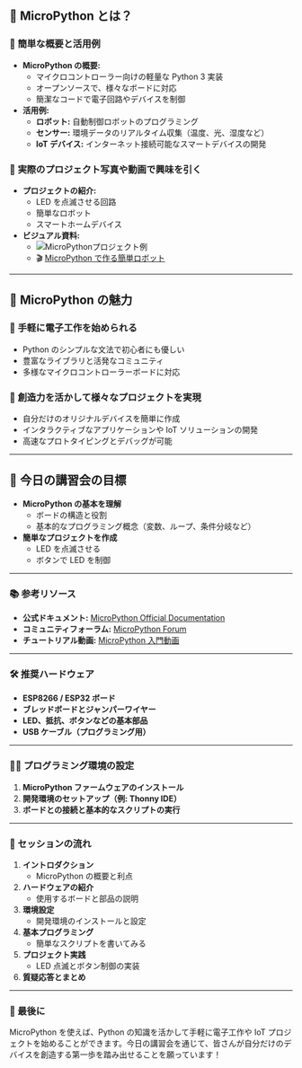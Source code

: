 ## 🤖 MicroPython とは？

### 🌟 **簡単な概要と活用例**

- **MicroPython の概要:**
  - マイクロコントローラー向けの軽量な Python 3 実装
  - オープンソースで、様々なボードに対応
  - 簡潔なコードで電子回路やデバイスを制御
- **活用例:**
  - **ロボット:** 自動制御ロボットのプログラミング
  - **センサー:** 環境データのリアルタイム収集（温度、光、湿度など）
  - **IoT デバイス:** インターネット接続可能なスマートデバイスの開発

### 🎥 **実際のプロジェクト写真や動画で興味を引く**

- **プロジェクトの紹介:**
  - LED を点滅させる回路
  - 簡単なロボット
  - スマートホームデバイス
- **ビジュアル資料:**
  - ![MicroPythonプロジェクト例](https://example.com/micropython-project.jpg)
  - 🎬 [MicroPython で作る簡単ロボット](https://www.youtube.com/watch?v=example)

---

## 🎨 MicroPython の魅力

### 🌈 **手軽に電子工作を始められる**

- Python のシンプルな文法で初心者にも優しい
- 豊富なライブラリと活発なコミュニティ
- 多様なマイクロコントローラーボードに対応

### 🚀 **創造力を活かして様々なプロジェクトを実現**

- 自分だけのオリジナルデバイスを簡単に作成
- インタラクティブなアプリケーションや IoT ソリューションの開発
- 高速なプロトタイピングとデバッグが可能

---

## 🎯 今日の講習会の目標

- **MicroPython の基本を理解**
  - ボードの構造と役割
  - 基本的なプログラミング概念（変数、ループ、条件分岐など）
- **簡単なプロジェクトを作成**
  - LED を点滅させる
  - ボタンで LED を制御

---

### 📚 参考リソース

- **公式ドキュメント:** [MicroPython Official Documentation](https://micropython.org/docs/)
- **コミュニティフォーラム:** [MicroPython Forum](https://forum.micropython.org/)
- **チュートリアル動画:** [MicroPython 入門動画](https://www.youtube.com/playlist?list=example)

---

### 🛠️ 推奨ハードウェア

- **ESP8266 / ESP32 ボード**
- **ブレッドボードとジャンパーワイヤー**
- **LED、抵抗、ボタンなどの基本部品**
- **USB ケーブル（プログラミング用）**

---

### 👩‍💻 プログラミング環境の設定

1. **MicroPython ファームウェアのインストール**
2. **開発環境のセットアップ（例: Thonny IDE）**
3. **ボードとの接続と基本的なスクリプトの実行**

---

### 📝 セッションの流れ

1. **イントロダクション**
   - MicroPython の概要と利点
2. **ハードウェアの紹介**
   - 使用するボードと部品の説明
3. **環境設定**
   - 開発環境のインストールと設定
4. **基本プログラミング**
   - 簡単なスクリプトを書いてみる
5. **プロジェクト実践**
   - LED 点滅とボタン制御の実装
6. **質疑応答とまとめ**

---

### 🎉 最後に

MicroPython を使えば、Python の知識を活かして手軽に電子工作や IoT プロジェクトを始めることができます。今日の講習会を通じて、皆さんが自分だけのデバイスを創造する第一歩を踏み出せることを願っています！

